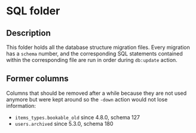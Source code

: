 # SQL folder

## Description

This folder holds all the database structure migration files. Every migration has a `schema` number, and the corresponding SQL statements contained within the corresponding file are run in order during `db:update` action.

## Former columns

Columns that should be removed after a while because they are not used anymore but were kept around so the `-down` action would not lose information:

- `items_types.bookable_old` since 4.8.0, schema 127
- `users.archived` since 5.3.0, schema 180
